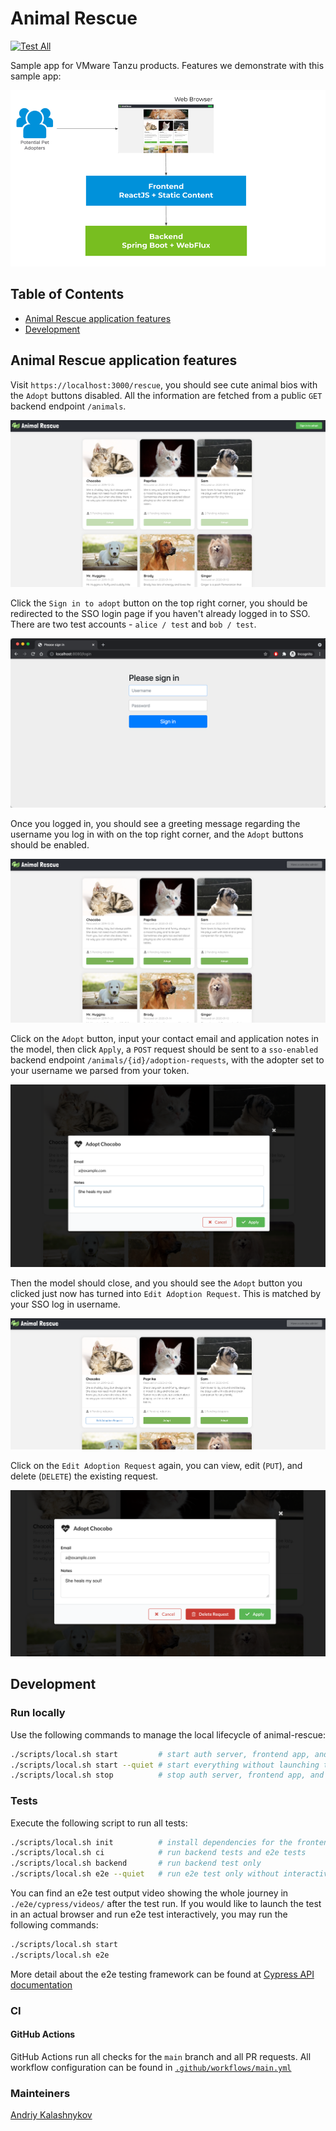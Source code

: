 # Animal Rescue
[![Test All](https://github.com/AndriyKalashnykov/animal-rescue/actions/workflows/main.yml/badge.svg?branch=main)](https://github.com/AndriyKalashnykov/animal-rescue/actions/workflows/main.yml)

Sample app for VMware Tanzu products. Features we demonstrate with this sample app:


![architecture](./docs/images/animal-rescue-arch-simple.png)

## Table of Contents

* [Animal Rescue application features](#animal-rescue-application-features)
* [Development](#development)

## Animal Rescue application features

Visit `https://localhost:3000/rescue`, you should see cute animal bios with the `Adopt` buttons disabled. All the information are fetched from a public `GET` backend endpoint `/animals`.

![homepage](./docs/images/homepage.png)

Click the `Sign in to adopt` button on the top right corner, you should be redirected to the SSO login page if you haven't already logged in to SSO.
There are two test accounts - `alice / test` and `bob / test`.

![log in page](./docs/images/login-simple.png)

Once you logged in, you should see a greeting message regarding the username you log in with on the top right corner, and the `Adopt` buttons should be enabled.

![logged in view](./docs/images/logged-in.png)

Click on the `Adopt` button, input your contact email and application notes in the model, then click `Apply`, a `POST` request should be sent to a `sso-enabled` backend endpoint `/animals/{id}/adoption-requests`, with the adopter set to your username we parsed from your token.

![adopt model](./docs/images/adopt.png)   

Then the model should close, and you should see the `Adopt` button you clicked just now has turned into `Edit Adoption Request`. This is matched by your SSO log in username.

![adopted view](./docs/images/adopted.png)   

Click on the `Edit Adoption Request` again, you can view, edit (`PUT`), and delete (`DELETE`) the existing request.

![view or edit existing adoption request model](./docs/images/edit-or-delete.png)   

## Development

### Run locally

Use the following commands to manage the local lifecycle of animal-rescue:

```bash
./scripts/local.sh start         # start auth server, frontend app, and backend app
./scripts/local.sh start --quiet # start everything without launching the app in browser, and redirects all output to `./scripts/out/`
./scripts/local.sh stop          # stop auth server, frontend app, and backend app. You would only need to do this if you start the app in quiet mode.
```

### Tests

Execute the following script to run all tests:

```bash
./scripts/local.sh init          # install dependencies for the frontend folder and the e2e folder
./scripts/local.sh ci            # run backend tests and e2e tests
./scripts/local.sh backend       # run backend test only
./scripts/local.sh e2e --quiet   # run e2e test only without interactive mode
```

You can find an e2e test output video showing the whole journey in `./e2e/cypress/videos/` after the test run. If you would like to launch the test in an actual browser and run e2e test interactively, you may run the following commands:

```bash
./scripts/local.sh start
./scripts/local.sh e2e
```

More detail about the e2e testing framework can be found at [Cypress API documentation](https://docs.cypress.io/api/api/table-of-contents.html) 

### CI

#### GitHub Actions

GitHub Actions run all checks for the `main` branch and all PR requests. All workflow configuration can be found in [`.github/workflows/main.yml`](https://github.com/AndriyKalashnykov/animal-rescue/blob/6741f90a579f331dbc3153ab6c56d8b684d5a05f/.github/workflows/main.yml)

### Mainteiners

[Andriy Kalashnykov](https://github.com/AndriyKalashnykov)